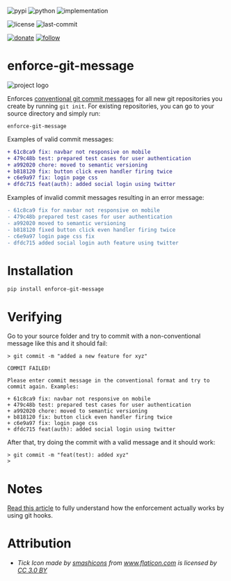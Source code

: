 ![pypi](https://img.shields.io/pypi/v/enforce-git-message.svg)
![python](https://img.shields.io/pypi/pyversions/enforce-git-message.svg)
![implementation](https://img.shields.io/pypi/implementation/enforce-git-message.svg)
<!-- https://img.shields.io/travis/prahladyeri/enforce-git-message/master.svg -->
<!-- ![docs](https://readthedocs.org/projects/enforce-git-message/badge/?version=latest) -->
![license](https://img.shields.io/github/license/prahladyeri/enforce-git-message.svg)
![last-commit](https://img.shields.io/github/last-commit/prahladyeri/enforce-git-message.svg)
<!--![commit-activity](https://img.shields.io/github/commit-activity/w/prahladyeri/enforce-git-message.svg)-->
[![donate](https://img.shields.io/badge/-Donate-blue.svg?logo=paypal)](https://www.paypal.com/cgi-bin/webscr?cmd=_s-xclick&hosted_button_id=JM8FUXNFUK6EU)
[![follow](https://img.shields.io/twitter/follow/prahladyeri.svg?style=social)](https://twitter.com/prahladyeri)
# enforce-git-message

![project logo](https://raw.githubusercontent.com/prahladyeri/enforce-git-message/master/logo.png)

Enforces [conventional git commit messages](https://www.conventionalcommits.org/en/v1.0.0-beta.4/) for all new git repositories you create by running `git init`. For existing repositories, you can go to your source directory and simply run:

	enforce-git-message

Examples of valid commit messages:

```diff
+ 61c8ca9 fix: navbar not responsive on mobile
+ 479c48b test: prepared test cases for user authentication
+ a992020 chore: moved to semantic versioning
+ b818120 fix: button click even handler firing twice
+ c6e9a97 fix: login page css
+ dfdc715 feat(auth): added social login using twitter
```

Examples of invalid commit messages resulting in an error message:

```diff
- 61c8ca9 fix for navbar not responsive on mobile
- 479c48b prepared test cases for user authentication
- a992020 moved to semantic versioning
- b818120 fixed button click even handler firing twice
- c6e9a97 login page css fix
- dfdc715 added social login auth feature using twitter
```

# Installation

	pip install enforce-git-message
	
	
# Verifying

Go to your source folder and try to commit with a non-conventional message like this and it should fail:

	> git commit -m "added a new feature for xyz"
	
	COMMIT FAILED!

	Please enter commit message in the conventional format and try to commit again. Examples:

	+ 61c8ca9 fix: navbar not responsive on mobile
	+ 479c48b test: prepared test cases for user authentication
	+ a992020 chore: moved to semantic versioning
	+ b818120 fix: button click even handler firing twice
	+ c6e9a97 fix: login page css
	+ dfdc715 feat(auth): added social login using twitter
	
After that, try doing the commit with a valid message and it should work:

	> git commit -m "feat(test): added xyz"
	>
	
# Notes

[Read this article](https://prahladyeri.com/blog/2019/06/how-to-enforce-conventional-commit-messages-using-git-hooks.html) to fully understand how the enforcement actually works by using git hooks.

# Attribution

- *Tick Icon made by [smashicons](https://www.flaticon.com/authors/smashicons) from www.flaticon.com is licensed by [CC 3.0 BY](http://creativecommons.org/licenses/by/3.0/)*